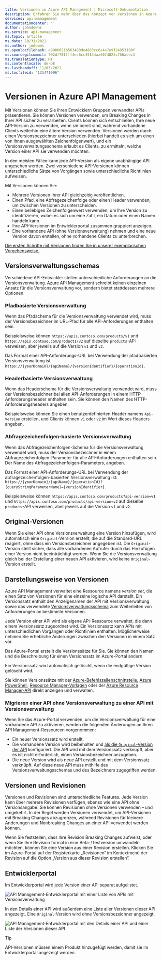 ```yaml
---
title: Versionen in Azure API Management | Microsoft-Dokumentation
description: Erfahren Sie mehr über das Konzept von Versionen in Azure API Management.
services: api-management
documentationcenter: ''
author: johndowns
ms.service: api-management
ms.topic: article
ms.date: 10/31/2021
ms.author: jodowns
ms.openlocfilehash: a89860216563480de4803cc6e4a7e9f24853190f
ms.sourcegitcommit: 702df701fff4ec6cc39134aa607d023c766adec3
ms.translationtype: HT
ms.contentlocale: de-DE
ms.lasthandoff: 11/03/2021
ms.locfileid: "131471096"
---
```

# <a name="versions-in-azure-api-management"></a>Versionen in Azure API Management

Mit Versionen können Sie Ihren Entwicklern Gruppen verwandter APIs präsentieren. Sie können Versionen verwenden, um Breaking Changes in Ihrer API sicher zu verarbeiten. Clients können sich entschließen, Ihre neue API-Version zu verwenden, wenn sie bereit sind, während vorhandene Clients weiterhin eine ältere Version verwenden. Versionen werden durch einen Versionsbezeichner unterschieden (hierbei handelt es sich um einen von Ihnen ausgewählten Zeichenfolgenwert), und ein Versionsverwaltungsschema erlaubt es Clients, zu ermitteln, welche Version einer API sie verwenden möchten.

In den meisten Fällen kann jede API-Version als eigene unabhängige API angesehen werden. Zwei verschiedene API-Versionen können unterschiedliche Sätze von Vorgängen sowie unterschiedliche Richtlinien aufweisen.

Mit Versionen können Sie:

- Mehrere Versionen Ihrer API gleichzeitig veröffentlichen.
- Einen Pfad, eine Abfragezeichenfolge oder einen Header verwenden, um zwischen Versionen zu unterscheiden.
- Einen beliebigen Zeichenfolgenwert verwenden, um Ihre Version zu identifizieren, wobei es sich um eine Zahl, ein Datum oder einen Namen handeln kann.
- Ihre API-Versionen im Entwicklerportal zusammen gruppiert anzeigen.
- Eine vorhandene API (ohne Versionsverwaltung) nehmen und eine neue Version davon erstellen, ohne vorhandene Clients zu unterbrechen.

[Die ersten Schritte mit Versionen finden Sie in unserer exemplarischen Vorgehensweise.](./api-management-get-started-publish-versions.md)

## <a name="versioning-schemes"></a>Versionsverwaltungsschemas

Verschiedene API-Entwickler stellen unterschiedliche Anforderungen an die Versionsverwaltung. Azure API Management schreibt keinen einzelnen Ansatz für die Versionsverwaltung vor, sondern bietet stattdessen mehrere Optionen.

### <a name="path-based-versioning"></a>Pfadbasierte Versionsverwaltung

Wenn das Pfadschema für die Versionsverwaltung verwendet wird, muss der Versionsbezeichner im URL-Pfad für alle API-Anforderungen enthalten sein.

Beispielsweise können `https://apis.contoso.com/products/v1` und `https://apis.contoso.com/products/v2` auf dieselbe `products`-API verweisen, aber jeweils auf die Version `v1` und `v2`.

Das Format einer API-Anforderungs-URL bei Verwendung der pfadbasierten Versionsverwaltung ist `https://{yourDomain}/{apiName}/{versionIdentifier}/{operationId}`.

### <a name="header-based-versioning"></a>Headerbasierte Versionsverwaltung

Wenn das Headerschema für die Versionsverwaltung verwendet wird, muss der Versionsbezeichner bei allen API-Anforderungen in einem HTTP-Anforderungsheader enthalten sein. Sie können den Namen des HTTP-Anforderungsheaders angeben.

Beispielsweise können Sie einen benutzerdefinierten Header namens `Api-Version` erstellen, und Clients können `v1` oder `v2` im Wert dieses Headers angeben.

### <a name="query-string-based-versioning"></a>Abfragezeichenfolgen-basierte Versionsverwaltung

Wenn das Abfragezeichenfolgen-Schema für die Versionsverwaltung verwendet wird, muss der Versionsbezeichner in einem Abfragezeichenfolgen-Parameter für alle API-Anforderungen enthalten sein. Der Name des Abfragezeichenfolgen-Parameters, angeben.

Das Format einer API-Anforderungs-URL bei Verwendung der abfragezeichenfolgen-basierten Versionsverwaltung ist: `https://{yourDomain}/{apiName}/{operationId}?{queryStringParameterName}={versionIdentifier}`.

Beispielsweise können `https://apis.contoso.com/products?api-version=v1` und `https://apis.contoso.com/products/api-version=v2` auf dieselbe `products`-API verweisen, aber jeweils auf die Version `v1` und `v2`.

## <a name="original-versions"></a>Original-Versionen

Wenn Sie einer API ohne Versionsverwaltung eine Version hinzufügen, wird automatisch eine `Original`-Version erstellt, die auf die Standard-URL reagiert, ohne dass ein Versionsbezeichner angegeben ist. Die `Original`-Version stellt sicher, dass alle vorhandenen Aufrufer durch das Hinzufügen einer Version nicht beeinträchtigt werden. Wenn Sie die Versionsverwaltung gleich bei der Erstellung einer neuen API aktivieren, wird keine `Original`-Version erstellt.

## <a name="how-versions-are-represented"></a>Darstellungsweise von Versionen

Azure API Management verwaltet eine Ressource namens *version set*, die einen Satz von Versionen für eine einzelne logische API darstellt. Ein Versionssatz enthält den Anzeigenamen der API mit Versionsverwaltung sowie das verwendete [Versionsverwaltungsschema](#versioning-schemes) zum Weiterleiten von Anforderungen an bestimmte Versionen.

Jede Version einer API wird als eigene API-Ressource verwaltet, die dann einem Versionssatz zugeordnet wird. Ein Versionssatz kann APIs mit unterschiedlichen Vorgängen oder Richtlinien enthalten. Möglicherweise nehmen Sie erhebliche Änderungen zwischen den Versionen in einem Satz vor.

Das Azure-Portal erstellt die Versionssätze für Sie. Sie können den Namen und die Beschreibung für einen Versionssatz im Azure-Portal ändern.

Ein Versionssatz wird automatisch gelöscht, wenn die endgültige Version gelöscht wird.

Sie können Versionssätze mit der [Azure-Befehlszeilenschnittstelle](/cli/azure/apim/api/versionset), [Azure PowerShell](/powershell/module/az.apimanagement/#api-management), [Resource Manager-Vorlagen](/azure/templates/microsoft.apimanagement/service/apiversionsets) oder der [Azure Resource Manager-API](/rest/api/apimanagement/2020-12-01/api-version-set) direkt anzeigen und verwalten.

### <a name="migrating-a-non-versioned-api-to-a-versioned-api"></a>Migrieren einer API ohne Versionsverwaltung zu einer API mit Versionsverwaltung

Wenn Sie das Azure-Portal verwenden, um die Versionsverwaltung für eine vorhandene API zu aktivieren, werden die folgenden Änderungen an Ihren API Management-Ressourcen vorgenommen:

 * Ein neuer Versionssatz wird erstellt.
 * Die vorhandene Version wird beibehalten und [als die `Original`-Version der API](#original-versions) konfiguriert. Die API wird mit dem Versionssatz verknüpft, aber es ist nicht erforderlich, einen Versionsbezeichner anzugeben.
 * Die neue Version wird als neue API erstellt und mit dem Versionssatz verknüpft. Auf diese neue API muss mithilfe des Versionsverwaltungsschemas und des Bezeichners zugegriffen werden.

## <a name="versions-and-revisions"></a>Versionen und Revisionen

Versionen und Revisionen sind unterschiedliche Features. Jede Version kann über mehrere Revisionen verfügen, ebenso wie eine API ohne Versionsangabe. Sie können Revisionen ohne Versionen verwenden – und umgekehrt. In der Regel werden Versionen verwendet, um API-Versionen mit Breaking Changes abzugrenzen, während Revisionen für kleinere Änderungen und Nonbreaking Changes an einer API verwendet werden können.

Wenn Sie feststellen, dass Ihre Revision Breaking Changes aufweist, oder wenn Sie Ihre Revision formal in eine Beta-/Testversion umwandeln möchten, können Sie eine Version aus einer Revision erstellen. Klicken Sie im Azure-Portal auf der Registerkarte „Revisionen“ im Kontextmenü der Revision auf die Option „Version aus dieser Revision erstellen“.

## <a name="developer-portal"></a>Entwicklerportal

Im [Entwicklerportal](./api-management-howto-developer-portal.md) wird jede Version einer API separat aufgelistet.

![API Management-Entwicklerportal mit einer Liste von APIs mit Versionsverwaltung](media/api-management-versions/portal-list.png)

In den Details einer API wird außerdem eine Liste aller Versionen dieser API angezeigt. Eine `Original`-Version wird ohne Versionsbezeichner angezeigt.

![API Management-Entwicklerportal mit den Details einer API und einer Liste der Versionen dieser API](media/api-management-versions/portal-details.png)

> [!TIP]
> API-Versionen müssen einem Produkt hinzugefügt werden, damit sie im Entwicklerportal angezeigt werden.
